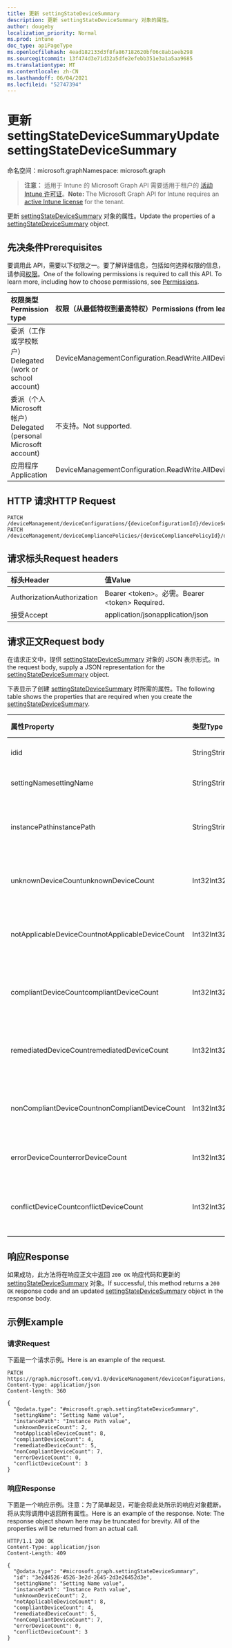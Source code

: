 ```yaml
---
title: 更新 settingStateDeviceSummary
description: 更新 settingStateDeviceSummary 对象的属性。
author: dougeby
localization_priority: Normal
ms.prod: intune
doc_type: apiPageType
ms.openlocfilehash: 4ead182133d3f8fa867182620bf06c8ab1eeb298
ms.sourcegitcommit: 13f474d3e71d32a5dfe2efebb351e3a1a5aa9685
ms.translationtype: MT
ms.contentlocale: zh-CN
ms.lasthandoff: 06/04/2021
ms.locfileid: "52747394"
---
```

# <a name="update-settingstatedevicesummary"></a><span data-ttu-id="3525c-103">更新 settingStateDeviceSummary</span><span class="sxs-lookup"><span data-stu-id="3525c-103">Update settingStateDeviceSummary</span></span>

<span data-ttu-id="3525c-104">命名空间：microsoft.graph</span><span class="sxs-lookup"><span data-stu-id="3525c-104">Namespace: microsoft.graph</span></span>

> <span data-ttu-id="3525c-105">**注意：** 适用于 Intune 的 Microsoft Graph API 需要适用于租户的 [活动 Intune 许可证](https://go.microsoft.com/fwlink/?linkid=839381)。</span><span class="sxs-lookup"><span data-stu-id="3525c-105">**Note:** The Microsoft Graph API for Intune requires an [active Intune license](https://go.microsoft.com/fwlink/?linkid=839381) for the tenant.</span></span>

<span data-ttu-id="3525c-106">更新 [settingStateDeviceSummary](../resources/intune-deviceconfig-settingstatedevicesummary.md) 对象的属性。</span><span class="sxs-lookup"><span data-stu-id="3525c-106">Update the properties of a [settingStateDeviceSummary](../resources/intune-deviceconfig-settingstatedevicesummary.md) object.</span></span>

## <a name="prerequisites"></a><span data-ttu-id="3525c-107">先决条件</span><span class="sxs-lookup"><span data-stu-id="3525c-107">Prerequisites</span></span>
<span data-ttu-id="3525c-p101">要调用此 API，需要以下权限之一。要了解详细信息，包括如何选择权限的信息，请参阅[权限](/graph/permissions-reference)。</span><span class="sxs-lookup"><span data-stu-id="3525c-p101">One of the following permissions is required to call this API. To learn more, including how to choose permissions, see [Permissions](/graph/permissions-reference).</span></span>

|<span data-ttu-id="3525c-110">权限类型</span><span class="sxs-lookup"><span data-stu-id="3525c-110">Permission type</span></span>|<span data-ttu-id="3525c-111">权限（从最低特权到最高特权）</span><span class="sxs-lookup"><span data-stu-id="3525c-111">Permissions (from least to most privileged)</span></span>|
|:---|:---|
|<span data-ttu-id="3525c-112">委派（工作或学校帐户）</span><span class="sxs-lookup"><span data-stu-id="3525c-112">Delegated (work or school account)</span></span>|<span data-ttu-id="3525c-113">DeviceManagementConfiguration.ReadWrite.All</span><span class="sxs-lookup"><span data-stu-id="3525c-113">DeviceManagementConfiguration.ReadWrite.All</span></span>|
|<span data-ttu-id="3525c-114">委派（个人 Microsoft 帐户）</span><span class="sxs-lookup"><span data-stu-id="3525c-114">Delegated (personal Microsoft account)</span></span>|<span data-ttu-id="3525c-115">不支持。</span><span class="sxs-lookup"><span data-stu-id="3525c-115">Not supported.</span></span>|
|<span data-ttu-id="3525c-116">应用程序</span><span class="sxs-lookup"><span data-stu-id="3525c-116">Application</span></span>|<span data-ttu-id="3525c-117">DeviceManagementConfiguration.ReadWrite.All</span><span class="sxs-lookup"><span data-stu-id="3525c-117">DeviceManagementConfiguration.ReadWrite.All</span></span>|

## <a name="http-request"></a><span data-ttu-id="3525c-118">HTTP 请求</span><span class="sxs-lookup"><span data-stu-id="3525c-118">HTTP Request</span></span>
<!-- {
  "blockType": "ignored"
}
-->
``` http
PATCH /deviceManagement/deviceConfigurations/{deviceConfigurationId}/deviceSettingStateSummaries/{settingStateDeviceSummaryId}
PATCH /deviceManagement/deviceCompliancePolicies/{deviceCompliancePolicyId}/deviceSettingStateSummaries/{settingStateDeviceSummaryId}
```

## <a name="request-headers"></a><span data-ttu-id="3525c-119">请求标头</span><span class="sxs-lookup"><span data-stu-id="3525c-119">Request headers</span></span>
|<span data-ttu-id="3525c-120">标头</span><span class="sxs-lookup"><span data-stu-id="3525c-120">Header</span></span>|<span data-ttu-id="3525c-121">值</span><span class="sxs-lookup"><span data-stu-id="3525c-121">Value</span></span>|
|:---|:---|
|<span data-ttu-id="3525c-122">Authorization</span><span class="sxs-lookup"><span data-stu-id="3525c-122">Authorization</span></span>|<span data-ttu-id="3525c-123">Bearer &lt;token&gt;。必需。</span><span class="sxs-lookup"><span data-stu-id="3525c-123">Bearer &lt;token&gt; Required.</span></span>|
|<span data-ttu-id="3525c-124">接受</span><span class="sxs-lookup"><span data-stu-id="3525c-124">Accept</span></span>|<span data-ttu-id="3525c-125">application/json</span><span class="sxs-lookup"><span data-stu-id="3525c-125">application/json</span></span>|

## <a name="request-body"></a><span data-ttu-id="3525c-126">请求正文</span><span class="sxs-lookup"><span data-stu-id="3525c-126">Request body</span></span>
<span data-ttu-id="3525c-127">在请求正文中，提供 [settingStateDeviceSummary](../resources/intune-deviceconfig-settingstatedevicesummary.md) 对象的 JSON 表示形式。</span><span class="sxs-lookup"><span data-stu-id="3525c-127">In the request body, supply a JSON representation for the [settingStateDeviceSummary](../resources/intune-deviceconfig-settingstatedevicesummary.md) object.</span></span>

<span data-ttu-id="3525c-128">下表显示了创建 [settingStateDeviceSummary](../resources/intune-deviceconfig-settingstatedevicesummary.md) 时所需的属性。</span><span class="sxs-lookup"><span data-stu-id="3525c-128">The following table shows the properties that are required when you create the [settingStateDeviceSummary](../resources/intune-deviceconfig-settingstatedevicesummary.md).</span></span>

|<span data-ttu-id="3525c-129">属性</span><span class="sxs-lookup"><span data-stu-id="3525c-129">Property</span></span>|<span data-ttu-id="3525c-130">类型</span><span class="sxs-lookup"><span data-stu-id="3525c-130">Type</span></span>|<span data-ttu-id="3525c-131">说明</span><span class="sxs-lookup"><span data-stu-id="3525c-131">Description</span></span>|
|:---|:---|:---|
|<span data-ttu-id="3525c-132">id</span><span class="sxs-lookup"><span data-stu-id="3525c-132">id</span></span>|<span data-ttu-id="3525c-133">String</span><span class="sxs-lookup"><span data-stu-id="3525c-133">String</span></span>|<span data-ttu-id="3525c-134">实体的键。</span><span class="sxs-lookup"><span data-stu-id="3525c-134">Key of the entity.</span></span>|
|<span data-ttu-id="3525c-135">settingName</span><span class="sxs-lookup"><span data-stu-id="3525c-135">settingName</span></span>|<span data-ttu-id="3525c-136">String</span><span class="sxs-lookup"><span data-stu-id="3525c-136">String</span></span>|<span data-ttu-id="3525c-137">设置的名称</span><span class="sxs-lookup"><span data-stu-id="3525c-137">Name of the setting</span></span>|
|<span data-ttu-id="3525c-138">instancePath</span><span class="sxs-lookup"><span data-stu-id="3525c-138">instancePath</span></span>|<span data-ttu-id="3525c-139">String</span><span class="sxs-lookup"><span data-stu-id="3525c-139">String</span></span>|<span data-ttu-id="3525c-140">设置的 InstancePath 的名称</span><span class="sxs-lookup"><span data-stu-id="3525c-140">Name of the InstancePath for the setting</span></span>|
|<span data-ttu-id="3525c-141">unknownDeviceCount</span><span class="sxs-lookup"><span data-stu-id="3525c-141">unknownDeviceCount</span></span>|<span data-ttu-id="3525c-142">Int32</span><span class="sxs-lookup"><span data-stu-id="3525c-142">Int32</span></span>|<span data-ttu-id="3525c-143">设置的设备未知计数</span><span class="sxs-lookup"><span data-stu-id="3525c-143">Device Unkown count for the setting</span></span>|
|<span data-ttu-id="3525c-144">notApplicableDeviceCount</span><span class="sxs-lookup"><span data-stu-id="3525c-144">notApplicableDeviceCount</span></span>|<span data-ttu-id="3525c-145">Int32</span><span class="sxs-lookup"><span data-stu-id="3525c-145">Int32</span></span>|<span data-ttu-id="3525c-146">设置的设备不可用计数</span><span class="sxs-lookup"><span data-stu-id="3525c-146">Device Not Applicable count for the setting</span></span>|
|<span data-ttu-id="3525c-147">compliantDeviceCount</span><span class="sxs-lookup"><span data-stu-id="3525c-147">compliantDeviceCount</span></span>|<span data-ttu-id="3525c-148">Int32</span><span class="sxs-lookup"><span data-stu-id="3525c-148">Int32</span></span>|<span data-ttu-id="3525c-149">设置的设备符合性计数</span><span class="sxs-lookup"><span data-stu-id="3525c-149">Device Compliant count for the setting</span></span>|
|<span data-ttu-id="3525c-150">remediatedDeviceCount</span><span class="sxs-lookup"><span data-stu-id="3525c-150">remediatedDeviceCount</span></span>|<span data-ttu-id="3525c-151">Int32</span><span class="sxs-lookup"><span data-stu-id="3525c-151">Int32</span></span>|<span data-ttu-id="3525c-152">设置的设备符合性计数</span><span class="sxs-lookup"><span data-stu-id="3525c-152">Device Compliant count for the setting</span></span>|
|<span data-ttu-id="3525c-153">nonCompliantDeviceCount</span><span class="sxs-lookup"><span data-stu-id="3525c-153">nonCompliantDeviceCount</span></span>|<span data-ttu-id="3525c-154">Int32</span><span class="sxs-lookup"><span data-stu-id="3525c-154">Int32</span></span>|<span data-ttu-id="3525c-155">设置的设备不符合计数</span><span class="sxs-lookup"><span data-stu-id="3525c-155">Device NonCompliant count for the setting</span></span>|
|<span data-ttu-id="3525c-156">errorDeviceCount</span><span class="sxs-lookup"><span data-stu-id="3525c-156">errorDeviceCount</span></span>|<span data-ttu-id="3525c-157">Int32</span><span class="sxs-lookup"><span data-stu-id="3525c-157">Int32</span></span>|<span data-ttu-id="3525c-158">设置的设备错误计数</span><span class="sxs-lookup"><span data-stu-id="3525c-158">Device error count for the setting</span></span>|
|<span data-ttu-id="3525c-159">conflictDeviceCount</span><span class="sxs-lookup"><span data-stu-id="3525c-159">conflictDeviceCount</span></span>|<span data-ttu-id="3525c-160">Int32</span><span class="sxs-lookup"><span data-stu-id="3525c-160">Int32</span></span>|<span data-ttu-id="3525c-161">设置的设备冲突错误计数</span><span class="sxs-lookup"><span data-stu-id="3525c-161">Device conflict error count for the setting</span></span>|



## <a name="response"></a><span data-ttu-id="3525c-162">响应</span><span class="sxs-lookup"><span data-stu-id="3525c-162">Response</span></span>
<span data-ttu-id="3525c-163">如果成功，此方法将在响应正文中返回 `200 OK` 响应代码和更新的 [settingStateDeviceSummary](../resources/intune-deviceconfig-settingstatedevicesummary.md) 对象。</span><span class="sxs-lookup"><span data-stu-id="3525c-163">If successful, this method returns a `200 OK` response code and an updated [settingStateDeviceSummary](../resources/intune-deviceconfig-settingstatedevicesummary.md) object in the response body.</span></span>

## <a name="example"></a><span data-ttu-id="3525c-164">示例</span><span class="sxs-lookup"><span data-stu-id="3525c-164">Example</span></span>

### <a name="request"></a><span data-ttu-id="3525c-165">请求</span><span class="sxs-lookup"><span data-stu-id="3525c-165">Request</span></span>
<span data-ttu-id="3525c-166">下面是一个请求示例。</span><span class="sxs-lookup"><span data-stu-id="3525c-166">Here is an example of the request.</span></span>
``` http
PATCH https://graph.microsoft.com/v1.0/deviceManagement/deviceConfigurations/{deviceConfigurationId}/deviceSettingStateSummaries/{settingStateDeviceSummaryId}
Content-type: application/json
Content-length: 360

{
  "@odata.type": "#microsoft.graph.settingStateDeviceSummary",
  "settingName": "Setting Name value",
  "instancePath": "Instance Path value",
  "unknownDeviceCount": 2,
  "notApplicableDeviceCount": 8,
  "compliantDeviceCount": 4,
  "remediatedDeviceCount": 5,
  "nonCompliantDeviceCount": 7,
  "errorDeviceCount": 0,
  "conflictDeviceCount": 3
}
```

### <a name="response"></a><span data-ttu-id="3525c-167">响应</span><span class="sxs-lookup"><span data-stu-id="3525c-167">Response</span></span>
<span data-ttu-id="3525c-p102">下面是一个响应示例。注意：为了简单起见，可能会将此处所示的响应对象截断。将从实际调用中返回所有属性。</span><span class="sxs-lookup"><span data-stu-id="3525c-p102">Here is an example of the response. Note: The response object shown here may be truncated for brevity. All of the properties will be returned from an actual call.</span></span>
``` http
HTTP/1.1 200 OK
Content-Type: application/json
Content-Length: 409

{
  "@odata.type": "#microsoft.graph.settingStateDeviceSummary",
  "id": "3e2d4526-4526-3e2d-2645-2d3e26452d3e",
  "settingName": "Setting Name value",
  "instancePath": "Instance Path value",
  "unknownDeviceCount": 2,
  "notApplicableDeviceCount": 8,
  "compliantDeviceCount": 4,
  "remediatedDeviceCount": 5,
  "nonCompliantDeviceCount": 7,
  "errorDeviceCount": 0,
  "conflictDeviceCount": 3
}
```




